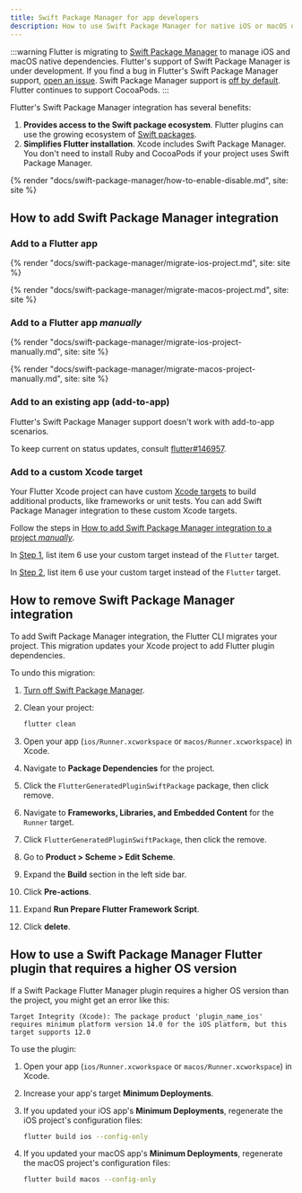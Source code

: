 ```yaml
---
title: Swift Package Manager for app developers
description: How to use Swift Package Manager for native iOS or macOS dependencies
---
```


:::warning
Flutter is migrating to [Swift Package Manager][] to manage iOS and macOS native
dependencies.
Flutter's support of Swift Package Manager is under development.
If you find a bug in Flutter's Swift Package Manager support,
[open an issue][].
Swift Package Manager support is [off by default][].
Flutter continues to support CocoaPods.
:::

Flutter's Swift Package Manager integration has several benefits:

1. **Provides access to the Swift package ecosystem**.
   Flutter plugins can use the growing ecosystem of [Swift packages][].
1. **Simplifies Flutter installation**.
   Xcode includes Swift Package Manager.
   You don't need to install Ruby and CocoaPods if your project uses
   Swift Package Manager.

[Swift Package Manager]: https://www.swift.org/documentation/package-manager/
[off by default]: #how-to-turn-on-swift-package-manager
[Swift packages]: https://swiftpackageindex.com/
[open an issue]: {{site.github}}/flutter/flutter/issues/new?template=2_bug.yml

{% render "docs/swift-package-manager/how-to-enable-disable.md", site: site %}

## How to add Swift Package Manager integration

### Add to a Flutter app

<Tabs key="darwin-platform">
<Tab name="iOS project">

{% render "docs/swift-package-manager/migrate-ios-project.md", site: site %}

</Tab>
<Tab name="macOS project">

{% render "docs/swift-package-manager/migrate-macos-project.md", site: site %}

</Tab>
</Tabs>

### Add to a Flutter app _manually_

<Tabs key="darwin-platform">
<Tab name="iOS project">

{% render "docs/swift-package-manager/migrate-ios-project-manually.md", site: site %}

</Tab>
<Tab name="macOS project">

{% render "docs/swift-package-manager/migrate-macos-project-manually.md", site: site %}

</Tab>
</Tabs>

### Add to an existing app (add-to-app)

Flutter's Swift Package Manager support doesn't work with add-to-app scenarios.

To keep current on status updates, consult [flutter#146957][].

[flutter#146957]: https://github.com/flutter/flutter/issues/146957

### Add to a custom Xcode target

Your Flutter Xcode project can have custom [Xcode targets][] to build additional
products, like frameworks or unit tests.
You can add Swift Package Manager integration to these custom Xcode targets.

Follow the steps in
[How to add Swift Package Manager integration to a project _manually_][manualIntegration].

In [Step 1][manualIntegrationStep1], list item 6 use your custom target instead
of the `Flutter` target.

In [Step 2][manualIntegrationStep2], list item 6 use your custom target instead
of the `Flutter` target.

[Xcode targets]: https://developer.apple.com/documentation/xcode/configuring-a-new-target-in-your-project
[manualIntegration]: /packages-and-plugins/swift-package-manager/for-app-developers/#how-to-add-swift-package-manager-integration-to-a-flutter-app-manually
[manualIntegrationStep1]: /packages-and-plugins/swift-package-manager/for-app-developers/#step-1-add-fluttergeneratedpluginswiftpackage-package-dependency
[manualIntegrationStep2]: /packages-and-plugins/swift-package-manager/for-app-developers/#step-2-add-run-prepare-flutter-framework-script-pre-action

## How to remove Swift Package Manager integration

To add Swift Package Manager integration, the Flutter CLI migrates your project.
This migration updates your Xcode project to add Flutter plugin dependencies.

To undo this migration:

1. [Turn off Swift Package Manager][].

1. Clean your project:

   ```sh
   flutter clean
   ```

1. Open your app (`ios/Runner.xcworkspace` or `macos/Runner.xcworkspace`) in
   Xcode.

1. Navigate to **Package Dependencies** for the project.

1. Click the `FlutterGeneratedPluginSwiftPackage` package, then click
   <span class="material-symbols" translate="no">remove</span>.

   <DashImage image="development/packages-and-plugins/swift-package-manager/remove-generated-package.png" caption="The `FlutterGeneratedPluginSwiftPackage` to remove" />

1. Navigate to **Frameworks, Libraries, and Embedded Content** for the `Runner`
   target.

1. Click `FlutterGeneratedPluginSwiftPackage`, then click the
   <span class="material-symbols" translate="no">remove</span>.

   <DashImage image="development/packages-and-plugins/swift-package-manager/remove-generated-framework.png" caption="The `FlutterGeneratedPluginSwiftPackage` to remove" />

1. Go to **Product > Scheme > Edit Scheme**.

1. Expand the **Build** section in the left side bar.

1. Click **Pre-actions**.

1. Expand **Run Prepare Flutter Framework Script**.

1. Click **<span class="material-symbols" translate="no">delete</span>**.

   <DashImage image="development/packages-and-plugins/swift-package-manager/remove-flutter-pre-action.png" caption="The build pre-action to remove" />

[Turn off Swift Package Manager]: /packages-and-plugins/swift-package-manager/for-app-developers/#how-to-turn-off-swift-package-manager

## How to use a Swift Package Manager Flutter plugin that requires a higher OS version

If a Swift Package Flutter Manager plugin requires a higher OS version than
the project, you might get an error like this:

```plaintext
Target Integrity (Xcode): The package product 'plugin_name_ios' requires minimum platform version 14.0 for the iOS platform, but this target supports 12.0
```

To use the plugin:

1. Open your app (`ios/Runner.xcworkspace` or `macos/Runner.xcworkspace`) in
   Xcode.

1. Increase your app's target **Minimum Deployments**.

   <DashImage image="development/packages-and-plugins/swift-package-manager/minimum-deployments.png" caption="The target's **Minimum Deployments** setting" />

1. If you updated your iOS app's **Minimum Deployments**,
   regenerate the iOS project's configuration files:

   ```sh
   flutter build ios --config-only
   ```

1. If you updated your macOS app's **Minimum Deployments**,
   regenerate the macOS project's configuration files:

   ```sh
   flutter build macos --config-only
   ```
